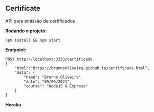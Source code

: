 ## Certificate

APi para emissão de certificados

**Rodando o projeto:**

```
npm install && npm start
```

**Endpoint:**

```
POST http://localhost:3333/certificado
{
    "html":"https://brunnooliveira.github.io/certificate.html",
    "data": {
        "name": "Brunno Oliveira",
        "date": "09/06/2021",
        "course": "NodeJS & Express"
    }
}
```

**Heroku**
